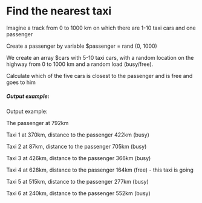 # Find the nearest taxi

  Imagine a track from 0 to 1000 km on which there are 1-10 taxi cars and one passenger
  
  Create a passenger by variable $passenger = rand (0, 1000)
  
  We create an array $cars with 5-10 taxi cars, with a random location on the highway from 0 to 1000 km and a random load (busy/free).
  
  Calculate which of the five cars is closest to the passenger and is free and goes to him

##### Output example:
  Output example:
  
  The passenger at 792km
  
  Taxi 1 at 370km, distance to the passenger 422km (busy)
  
  Taxi 2 at 87km, distance to the passenger 705km (busy)
  
  Taxi 3 at 426km, distance to the passenger 366km (busy)
  
  Taxi 4 at 628km, distance to the passenger 164km (free) - this taxi is going
  
  Taxi 5 at 515km, distance to the passenger 277km (busy)
  
  Taxi 6 at 240km, distance to the passenger 552km (busy)
